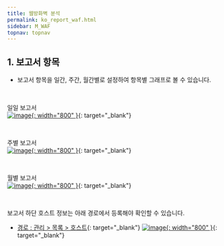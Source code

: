 ```yaml
---
title: 웹방화벽 분석
permalink: ko_report_waf.html
sidebar: M_WAF
topnav: topnav
---
```


## 1. 보고서 항목

- 보고서 항목을 일간, 주간, 월간별로 설정하여 항목별 그래프로 볼 수 있습니다.

<br />

일일 보고서   
[![image](/docs/images/Manual/waf/report/01.png){: width="800" }](/docs/images/Manual/waf/report/01.png){: target="_blank"}
 
<br />

주별 보고서   
[![image](/docs/images/Manual/waf/report/02.png){: width="800" }](/docs/images/Manual/waf/report/02.png){: target="_blank"}

<br />

월별 보고서   
[![image](/docs/images/Manual/waf/report/03.png){: width="800" }](/docs/images/Manual/waf/report/03.png){: target="_blank"}

<br />

보고서 하단 호스트 정보는 아래 경로에서 등록해야 확인할 수 있습니다.
- [경로 : 관리 > 목록 > 호스트](https://qubitsec.github.io/ko_manage_list.html){: target="_blank"}
[![image](/docs/images/Manual/waf/report/04.png){: width="800" }](/docs/images/Manual/waf/report/04.png){: target="_blank"}
